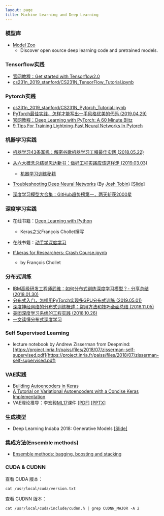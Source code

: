 ```yaml
---
layout: page
title: Machine Learning and Deep Learning
---
```


### 模型库

- [Model Zoo](https://modelzoo.co/)
	- Discover open source deep learning code and pretrained models.

### Tensorflow实践

- [官网教程：Get started with Tensorflow2.0](https://www.tensorflow.org/alpha)
- [cs231n_2019_stanford/CS231N_TensorFlow_Tutorial.ipynb](https://github.com/Taylor-Liu/deeplearning/blob/master/CS231N_tensorFlow_tutorial.ipynb)


### Pytorch实践

- [cs231n_2019_stanford/CS231N_Pytorch_Tutorial.ipynb](https://github.com/Taylor-Liu/deeplearning/blob/master/CS231N_pytorch_tutorial.ipynb)
- [PyTorch最佳实践，怎样才能写出一手风格优美的代码 (2019.04.29)](https://www.jiqizhixin.com/articles/2019-04-29-5?from=synced&keyword=pytorch)
- [官网教程：Deep Learning with PyTorch: A 60 Minute Blitz](https://pytorch.org/tutorials/beginner/deep_learning_60min_blitz.html)
- [9 Tips For Training Lightning-Fast Neural Networks In Pytorch](https://towardsdatascience.com/9-tips-for-training-lightning-fast-neural-networks-in-pytorch-8e63a502f565)

### 机器学习实践

- [机器学习43条军规：解密谷歌机器学习工程最佳实践 (2018.05.22)](https://mp.weixin.qq.com/s?__biz=MzI3MTA0MTk1MA==&mid=2652019085&idx=5&sn=5334888e2ed921c5bd6605ae69feed46&scene=0#wechat_redirect)
- [从六大概念总结吴恩达新书：做好工程实践应该这样走 (2019.03.03)](https://www.jiqizhixin.com/articles/2019-03-03-2?from=synced&keyword=%E5%B7%A5%E7%A8%8B%E5%AE%9E%E8%B7%B5)
	- [机器学习训练秘籍](https://deeplearning-ai.github.io/machine-learning-yearning-cn/)

- [Troubleshooting Deep Neural Networks](http://josh-tobin.com/troubleshooting-deep-neural-networks) (By [Josh Tobin](http://josh-tobin.com/)) [[Slide]](http://josh-tobin.com/assets/pdf/troubleshooting-deep-neural-networks-01-19.pdf)

- [深度学习模型大合集：GitHub趋势榜第一，两天斩获2000星](https://mp.weixin.qq.com/s/NdMBNTgqWWFQjLhlGQb56A)

### 深度学习实践

- 在线书籍：[Deep Learning with Python](https://livebook.manning.com/#!/book/deep-learning-with-python/about-this-book/0)
	- Keras之父François Chollet撰写

- 在线书籍：[动手学深度学习](https://zh.d2l.ai/index.html)

- [tf.keras for Researchers: Crash Course.ipynb](https://colab.research.google.com/drive/14CvUNTaX1OFHDfaKaaZzrBsvMfhCOHIR)
	- by François Chollet

### 分布式训练

- [IBM高级研发工程师武维：如何分布式训练深度学习模型？- 分享总结 (2018.01.30)](https://www.leiphone.com/news/201801/2eAImHGQdNpZv8LW.html)
- [分布式入门，怎样用PyTorch实现多GPU分布式训练 (2019.05.01)](https://www.jiqizhixin.com/articles/2019-04-30-8?from=synced&keyword=%E5%88%86%E5%B8%83%E5%BC%8F)
- [深度神经网络的分布式训练概述：常用方法和技巧全面总结 (2018.11.05)](https://www.jiqizhixin.com/articles/2018-11-05-6)
- [美团深度学习系统的工程实践 (2018.10.26)](https://www.jiqizhixin.com/articles/2018-10-26?from=synced&keyword=%E5%B9%B6%E8%A1%8C)
- [一文读懂分布式深度学习](https://mp.weixin.qq.com/s/YufvfnuEfiB8f9zVCOvNbQ)

### Self Supervised Learning

- lecture notebook by Andrew Zisserman from Deepmind: [https://project.inria.fr/paiss/files/2018/07/zisserman-self-supervised.pdf](https://project.inria.fr/paiss/files/2018/07/zisserman-self-supervised.pdf)


### VAE实践

- [Building Autoencoders in Keras](https://blog.keras.io/building-autoencoders-in-keras.html)
- [A Tutorial on Variational Autoencoders with a Concise Keras Implementation](https://tiao.io/post/tutorial-on-variational-autoencoders-with-a-concise-keras-implementation/)
- VAE理论推导：李宏毅[ML17](http://speech.ee.ntu.edu.tw/~tlkagk/courses_ML17.html)课件 [[PDF]](http://speech.ee.ntu.edu.tw/~tlkagk/courses/ML_2017/Lecture/GAN%20(v3).pdf) [[PPTX]](http://speech.ee.ntu.edu.tw/~tlkagk/courses/ML_2017/Lecture/GAN%20(v3).pptx)

### 生成模型

- Deep Learning Indaba 2018: Generative Models [[Slide]](http://www.deeplearningindaba.com/uploads/1/0/2/6/102657286/indaba-genmodels-shakir.pdf)

### 集成方法(Ensemble methods)

- [Ensemble methods: bagging, boosting and stacking](https://towardsdatascience.com/ensemble-methods-bagging-boosting-and-stacking-c9214a10a205)

### CUDA & CUDNN

查看 CUDA 版本：
```
cat /usr/local/cuda/version.txt
```

查看 CUDNN 版本：
```
cat /usr/local/cuda/include/cudnn.h | grep CUDNN_MAJOR -A 2
```
